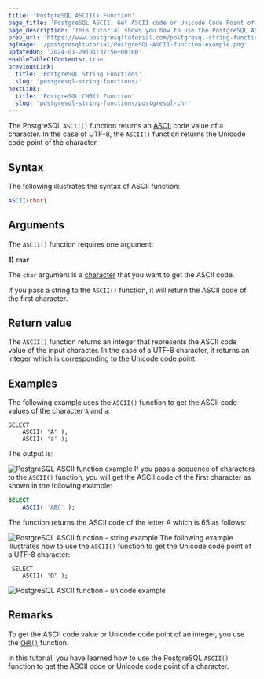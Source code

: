 ```yaml
---
title: 'PostgreSQL ASCII() Function'
page_title: 'PostgreSQL ASCII: Get ASCII code or Unicode Code Point of a Character'
page_description: 'This tutorial shows you how to use the PostgreSQL ASCII() function to get the ASCII code or Unicode code point of a character.'
prev_url: 'https://www.postgresqltutorial.com/postgresql-string-functions/postgresql-ascii/'
ogImage: '/postgresqltutorial/PostgreSQL-ASCII-function-example.png'
updatedOn: '2024-01-29T01:37:56+00:00'
enableTableOfContents: true
previousLink:
  title: 'PostgreSQL String Functions'
  slug: 'postgresql-string-functions/'
nextLink:
  title: 'PostgreSQL CHR() Function'
  slug: 'postgresql-string-functions/postgresql-chr'
---
```


The PostgreSQL `ASCII()` function returns an [ASCII](https://en.wikipedia.org/wiki/ASCII) code value of a character. In the case of UTF\-8, the `ASCII()` function returns the Unicode code point of the character.

## Syntax

The following illustrates the syntax of ASCII function:

```sql
ASCII(char)
```

## Arguments

The `ASCII()` function requires one argument:

**1\) `char`**

The `char` argument is a [character](../postgresql-tutorial/postgresql-char-varchar-text) that you want to get the ASCII code.

If you pass a string to the `ASCII()` function, it will return the ASCII code of the first character.

## Return value

The `ASCII()` function returns an integer that represents the ASCII code value of the input character. In the case of a UTF\-8 character, it returns an integer which is corresponding to the Unicode code point.

## Examples

The following example uses the `ASCII()` function to get the ASCII code values of the character `A` and `a`:

```
SELECT
    ASCII( 'A' ),
    ASCII( 'a' );
```

The output is:

![PostgreSQL ASCII function example](/postgresqltutorial/PostgreSQL-ASCII-function-example.png)
If you pass a sequence of characters to the `ASCII()` function, you will get the ASCII code of the first character as shown in the following example:

```sql
SELECT
    ASCII( 'ABC' );
```

The function returns the ASCII code of the letter A which is 65 as follows:

![PostgreSQL ASCII function - string example](/postgresqltutorial/PostgreSQL-ASCII-function-string-example.png)
The following example illustrates how to use the `ASCII()` function to get the Unicode code point of a UTF\-8 character:

```text
 SELECT
    ASCII( 'Ω' );
```

![PostgreSQL ASCII function - unicode example](/postgresqltutorial/PostgreSQL-ASCII-function-unicode-example.png)

## Remarks

To get the ASCII code value or Unicode code point of an integer, you use the [`CHR()`](postgresql-chr) function.

In this tutorial, you have learned how to use the PostgreSQL `ASCII()` function to get the ASCII code or Unicode code point of a character.
